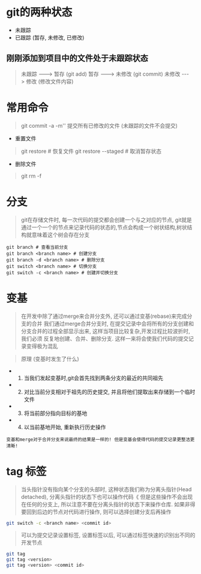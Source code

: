 # git的两种状态
* 未跟踪
* 已跟踪 (暂存, 未修改, 已修改)

## 刚刚添加到项目中的文件处于未跟踪状态
> 未跟踪 ---> 暂存 (git add)
> 暂存 ---> 未修改 (git commit)
> 未修改 ---> 修改 (修改文件内容)


# 常用命令
> git commit -a -m''  提交所有已修改的文件 (未跟踪的文件不会提交)

* 重置文件
> git restore <filename> # 恢复文件
> git restore --staged <filename> # 取消暂存状态 

* 删除文件
> git rm <filename> -f


# 分支
> git在存储文件时, 每一次代码的提交都会创建一个与之对应的节点, git就是通过一个一个的节点来记录代码的状态的,节点会构成一个树状结构,树状结构就意味着这个树会存在分支

```shell
git branch # 查看当前分支
git branch <branch name> # 创建分支
git branch -d <branch name> # 删除分支
git switch <branch name> # 切换分支
git switch -c <branch name> # 创建并切换分支
```

# 变基
> 在开发中除了通过merge来合并分支外, 还可以通过变基(rebase)来完成分支的合并
> 我们通过merge合并分支时, 在提交记录中会将所有的分支创建和分支合并的过程全部显示出来, 这样当项目比较复杂,开发过程比较波折时, 我们必须
> 反复地创建、合并、删除分支. 这样一来将会使我们代码的提交记录变得极为混乱

> 原理 (变基时发生了什么)
* 1. 当我们发起变基时,git会首先找到两条分支的最近的共同祖先
* 2. 对比当前分支相对于祖先的历史提交, 并且将他们提取出来存储到一个临时文件
* 3. 将当前部分指向目标的基地
* 4. 以当前基地开始, 重新执行历史操作

```text
变基和merge对于合并分支来说最终的结果是一样的! 但是变基会使得代码的提交记录更整洁更清晰!
```


# tag 标签
> 当头指针没有指向某个分支的头部时, 这种状态我们称为分离头指针(Head detached), 分离头指针的状态下也可以操作代码《 但是这些操作不会出现在任何的分支上, 所以注意不要在分离头指针的状态下来操作仓库.
> 如果非得要回到后边的节点对代码进行操作, 则可以选择创建分支后再操作
```bash
git switch -c <branch name> <commit id>
```

> 可以为提交记录设置标签, 设置标签以后, 可以通过标签快速的识别出不同的开发节点
```bash
git tag
git tag <version>
git tag <version> <commit id>
```
